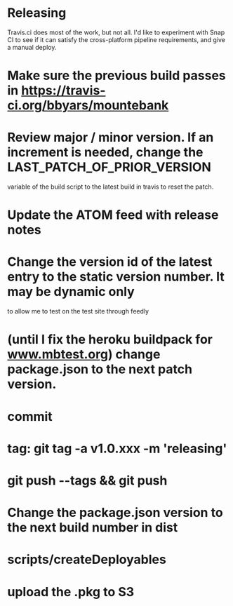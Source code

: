 Releasing
=========

Travis.ci does most of the work, but not all.  I'd like to experiment with Snap CI to see if it
can satisfy the cross-platform pipeline requirements, and give a manual deploy.

# Make sure the previous build passes in https://travis-ci.org/bbyars/mountebank
# Review major / minor version.  If an increment is needed, change the LAST_PATCH_OF_PRIOR_VERSION
  variable of the build script to the latest build in travis to reset the patch.
# Update the ATOM feed with release notes
# Change the version id of the latest entry to the static version number.  It may be dynamic only
  to allow me to test on the test site through feedly
# (until I fix the heroku buildpack for www.mbtest.org) change package.json to the next patch version.
# commit
# tag: git tag -a v1.0.xxx -m 'releasing'
# git push --tags && git push
# Change the package.json version to the next build number in dist
# scripts/createDeployables
# upload the .pkg to S3
